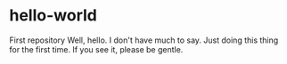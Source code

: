 # hello-world
First repository
Well, hello. I don't have much to say. Just doing this thing for the first time. If you see it, please be gentle.
